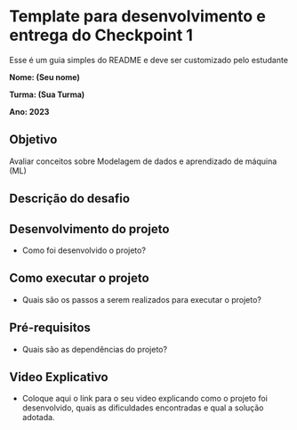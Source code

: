 # Template para desenvolvimento e entrega do Checkpoint 1

Esse é um guia simples do README e deve ser customizado pelo estudante

**Nome: (Seu nome)** 

**Turma: (Sua Turma)**

**Ano: 2023**

## Objetivo

Avaliar conceitos sobre Modelagem de dados e aprendizado de máquina (ML)

## Descrição do desafio

## Desenvolvimento do projeto
   - Como foi desenvolvido o projeto?

## Como executar o projeto
   - Quais são os passos a serem realizados para executar o projeto?
   
## Pré-requisitos
   - Quais são as dependências do projeto?   

## Video Explicativo
   - Coloque aqui o link para o seu video explicando como o projeto foi desenvolvido, quais as dificuldades encontradas e qual a solução adotada.

